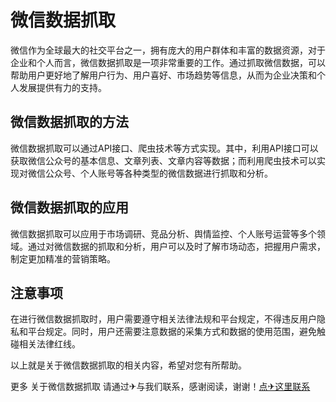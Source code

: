 # 微信数据抓取

微信作为全球最大的社交平台之一，拥有庞大的用户群体和丰富的数据资源，对于企业和个人而言，微信数据抓取是一项非常重要的工作。通过抓取微信数据，可以帮助用户更好地了解用户行为、用户喜好、市场趋势等信息，从而为企业决策和个人发展提供有力的支持。

## 微信数据抓取的方法

微信数据抓取可以通过API接口、爬虫技术等方式实现。其中，利用API接口可以获取微信公众号的基本信息、文章列表、文章内容等数据；而利用爬虫技术可以实现对微信公众号、个人账号等各种类型的微信数据进行抓取和分析。

## 微信数据抓取的应用

微信数据抓取可以应用于市场调研、竞品分析、舆情监控、个人账号运营等多个领域。通过对微信数据的抓取和分析，用户可以及时了解市场动态，把握用户需求，制定更加精准的营销策略。

## 注意事项

在进行微信数据抓取时，用户需要遵守相关法律法规和平台规定，不得违反用户隐私和平台规定。同时，用户还需要注意数据的采集方式和数据的使用范围，避免触碰相关法律红线。

以上就是关于微信数据抓取的相关内容，希望对您有所帮助。

更多 关于微信数据抓取 请通过✈与我们联系，感谢阅读，谢谢！[点✈这里联系](https://w.k02.cc)